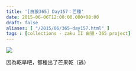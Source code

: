 ```yaml
---
title: '[白狼365] Day157：芒種'
date: 2015-06-06T12:00:00.000+08:00
draft: false
aliases: [ "/2015/06/365-day157.html" ]
tags : [collections - zaku II 白狼・365 project]
---
```


[![](https://farm1.staticflickr.com/557/18456122501_f59c75460a_z.jpg)](https://farm1.staticflickr.com/557/18456122501_f59c75460a_z.jpg)

因為乾旱吧，都種出了芒果乾（逃）